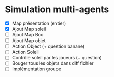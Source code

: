 # Simulation multi-agents

- [x] Map présentation (entier)
- [x] Ajout Map soleil
- [ ] Ajout Map Box
- [ ] Ajout Map objet
- [ ] Action Object (+ question banane)
- [ ] Action Soleil 
- [ ] Contrôle soleil par les joueurs (+ question)
- [ ] Bouger tous les objets dans diff fichier
- [ ] Implémentation groupe
